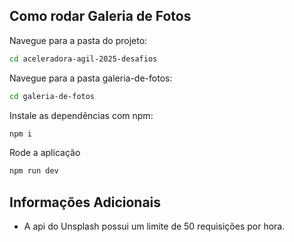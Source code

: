 ## Como rodar Galeria de Fotos
Navegue para a pasta do projeto:
```bash
cd aceleradora-agil-2025-desafios
```
Navegue para a pasta galeria-de-fotos:
```bash
cd galeria-de-fotos
```
Instale as dependências com npm:
```bash
npm i
```
Rode a aplicação
```bash
npm run dev
```
## Informações Adicionais
- A api do Unsplash possui um limite de 50 requisições por hora.
